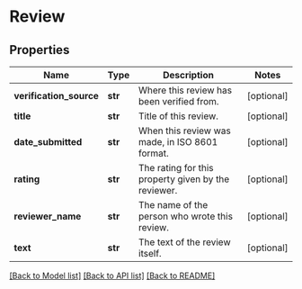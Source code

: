 # Review

## Properties
Name | Type | Description | Notes
------------ | ------------- | ------------- | -------------
**verification_source** | **str** | Where this review has been verified from. | [optional] 
**title** | **str** | Title of this review. | [optional] 
**date_submitted** | **str** | When this review was made, in ISO 8601 format. | [optional] 
**rating** | **str** | The rating for this property given by the reviewer. | [optional] 
**reviewer_name** | **str** | The name of the person who wrote this review. | [optional] 
**text** | **str** | The text of the review itself. | [optional] 

[[Back to Model list]](../README.md#documentation-for-models) [[Back to API list]](../README.md#documentation-for-api-endpoints) [[Back to README]](../README.md)


